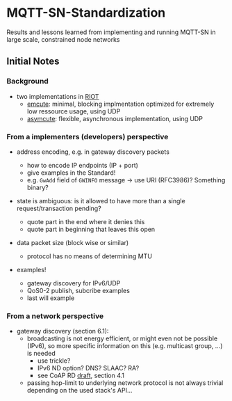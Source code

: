 # MQTT-SN-Standardization
Results and lessons learned from implementing and running MQTT-SN in large scale, constrained node networks


## Initial Notes

### Background
- two implementations in [RIOT](https://github.com/RIOT-OS/RIOT)
  - [emcute](https://github.com/RIOT-OS/RIOT/tree/master/sys/net/application_layer/emcute): minimal, blocking implmentation optimized for extremely low ressource usage, using UDP
  - [asymcute](https://github.com/RIOT-OS/RIOT/tree/master/sys/net/application_layer/asymcute): flexible, asynchronous implementation, using UDP

### From a implementers (developers) perspective

- address encoding, e.g. in gateway discovery packets
  - how to encode IP endpoints (IP + port)
  - give examples in the Standard!
  - e.g. `GwAdd` field of `GWINFO` message -> use URI (RFC3986)? Something binary?

- state is ambiguous: is it allowed to have more than a single request/transaction pending?
  - quote part in the end where it denies this
  - quote part in beginning that leaves this open

- data packet size (block wise or similar)
  - protocol has no means of determining MTU

- examples!
  - gateway discovery for IPv6/UDP
  - QoS0-2 publish, subcribe examples
  - last will example

### From a network perspective
- gateway discovery (section 6.1):
  - broadcasting is not energy efficient, or might even not be possible (IPv6), so
    more specific information on this (e.g. multicast group, ...) is needed
    - use trickle?
    - IPv6 ND option? DNS? SLAAC? RA?
    - see CoAP RD [draft](https://tools.ietf.org/html/draft-ietf-core-resource-directory-23), section 4.1
  - passing hop-limit to underlying network protocol is not always trivial depending on the used stack's API...
